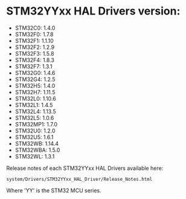 # STM32YYxx HAL Drivers version:

  * STM32C0: 1.4.0
  * STM32F0: 1.7.8
  * STM32F1: 1.1.10
  * STM32F2: 1.2.9
  * STM32F3: 1.5.8
  * STM32F4: 1.8.3
  * STM32F7: 1.3.1
  * STM32G0: 1.4.6
  * STM32G4: 1.2.5
  * STM32H5: 1.4.0
  * STM32H7: 1.11.5
  * STM32L0: 1.10.6
  * STM32L1: 1.4.5
  * STM32L4: 1.13.5
  * STM32L5: 1.0.6
  * STM32MP1: 1.7.0
  * STM32U0: 1.2.0
  * STM32U5: 1.6.1
  * STM32WB: 1.14.4
  * STM32WBA: 1.5.0
  * STM32WL: 1.3.1

Release notes of each STM32YYxx HAL Drivers available here:

`system/Drivers/STM32YYxx_HAL_Driver/Release_Notes.html`

Where 'YY' is the STM32 MCU series.
